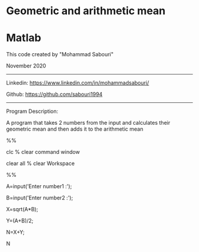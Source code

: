 # Geometric and arithmetic mean
# Matlab


This code created by "Mohammad Sabouri"

November 2020

----------------------------------------------------------

 Linkedin:   https://www.linkedin.com/in/mohammadsabouri/
 
 Github:     https://github.com/sabouri1994
 
----------------------------------------------------------

 Program Description:
 
 A program that takes 2 numbers from the input and calculates their geometric mean and then adds it to the arithmetic mean

%%

clc  % clear command window

clear all  % clear Workspace

%%

A=input('Enter number1 :');

B=input('Enter number2  :');

X=sqrt(A*B);

Y=(A+B)/2;

N=X+Y;

N
